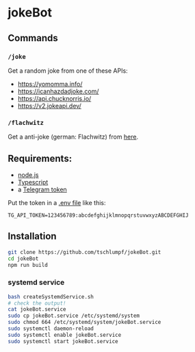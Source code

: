 # jokeBot

## Commands
### `/joke`
Get a random joke from one of these APIs:
* https://yomomma.info/
* https://icanhazdadjoke.com/
* https://api.chucknorris.io/
* https://v2.jokeapi.dev/

### `/flachwitz`
Get a anti-joke (german: Flachwitz) from [here](https://github.com/derphilipp/Flachwitze).

## Requirements:
- [node.js](https://nodejs.org/en/)
- [Typescript](https://www.typescriptlang.org/download)
- a [Telegram token](https://core.telegram.org/bots#6-botfather)

Put the token in a [.env file](https://www.npmjs.com/package/dotenv) like this:
```
TG_API_TOKEN=123456789:abcdefghijklmnopqrstuvwxyzABCDEFGHIJ
```

## Installation
```sh
git clone https://github.com/tschlumpf/jokeBot.git
cd jokeBot
npm run build
```

### systemd service
```sh
bash createSystemdService.sh
# check the output!
cat jokeBot.service
sudo cp jokeBot.service /etc/systemd/system
sudo chmod 664 /etc/systemd/system/jokeBot.service
sudo systemctl daemon-reload
sudo systemctl enable jokeBot.service
sudo systemctl start jokeBot.service
```